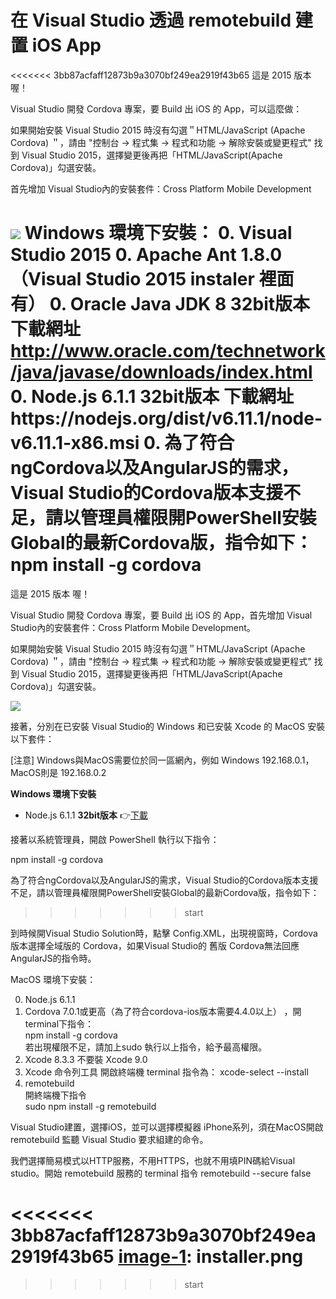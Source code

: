 # 在 Visual Studio 透過 remotebuild 建置 iOS App
<<<<<<< 3bb87acfaff12873b9a3070bf249ea2919f43b65
這是 2015 版本喔！

Visual Studio 開發 Cordova 專案，要 Build 出 iOS 的 App，可以這麼做：

如果開始安裝 Visual Studio 2015 時沒有勾選＂HTML/JavaScript (Apache Cordova) ＂，請由 "控制台 -\> 程式集 -\> 程式和功能 -\> 解除安裝或變更程式" 找到 Visual Studio 2015，選擇變更後再把「HTML/JavaScript(Apache Cordova)」勾選安裝。



首先增加 Visual Studio內的安裝套件：Cross Platform Mobile Development

![][image-1]
Windows 環境下安裝：
0.  Visual Studio 2015 
0.  Apache Ant 1.8.0 （Visual Studio 2015 instaler 裡面有）
0.  Oracle Java JDK 8 32bit版本 下載網址  
	http://www.oracle.com/technetwork/java/javase/downloads/index.html
0.  Node.js 6.1.1  32bit版本 下載網址https://nodejs.org/dist/v6.11.1/node-v6.11.1-x86.msi
0.  為了符合ngCordova以及AngularJS的需求，Visual Studio的Cordova版本支援不足，請以管理員權限開PowerShell安裝Global的最新Cordova版，指令如下：  
	npm install -g cordova
=======
這是 2015 版本 喔！

Visual Studio 開發 Cordova 專案，要 Build 出 iOS 的 App，首先增加 Visual Studio內的安裝套件：Cross Platform Mobile Development。

如果開始安裝 Visual Studio 2015 時沒有勾選＂HTML/JavaScript (Apache Cordova) ＂，請由 "控制台 -\> 程式集 -\> 程式和功能 -\> 解除安裝或變更程式" 找到 Visual Studio 2015，選擇變更後再把「HTML/JavaScript(Apache Cordova)」勾選安裝。

![][image-1]

接著，分別在已安裝 Visual Studio的 Windows 和已安裝 Xcode 的 MacOS 安裝以下套件：

[注意] Windows與MacOS需要位於同一區網內，例如 Windows 192.168.0.1，MacOS則是 192.168.0.2

**Windows 環境下安裝**

* Node.js 6.1.1 **32bit版本**  👉[下載][1]

接著以系統管理員，開啟 PowerShell 執行以下指令：

npm install -g cordova

為了符合ngCordova以及AngularJS的需求，Visual Studio的Cordova版本支援不足，請以管理員權限開PowerShell安裝Global的最新Cordova版，指令如下：  
	
>>>>>>> start

到時候開Visual Studio Solution時，點擊 Config.XML，出現視窗時，Cordova版本選擇全域版的 Cordova，如果Visual Studio的 舊版 Cordova無法回應AngularJS的指令時。


MacOS 環境下安裝：

0.  Node.js 6.1.1
0.  Cordova 7.0.1或更高（為了符合cordova-ios版本需要4.4.0以上） ，開terminal下指令：  
	npm install -g cordova  
	若出現權限不足，請加上sudo 執行以上指令，給予最高權限。
0.  Xcode 8.3.3 不要裝 Xcode 9.0
0.  Xcode 命令列工具
開啟終端機 terminal 指令為：
xcode-select  --install
0.  remotebuild  
	開終端機下指令  
	sudo npm install -g remotebuild

Visual Studio建置，選擇iOS，並可以選擇模擬器 iPhone系列，須在MacOS開啟 remotebuild 監聽 Visual Studio 要求組建的命令。

我們選擇簡易模式以HTTP服務，不用HTTPS，也就不用填PIN碼給Visual studio。開始 remotebuild 服務的  terminal 指令
remotebuild --secure false

<<<<<<< 3bb87acfaff12873b9a3070bf249ea2919f43b65
[image-1]:	installer.png
=======
[1]:	https://nodejs.org/dist/v6.11.1/node-v6.11.1-x86.msi

[image-1]:	https://github.com/isaac-joe/how_to_remotebuild/blob/master/installer.png?raw=true
>>>>>>> start
